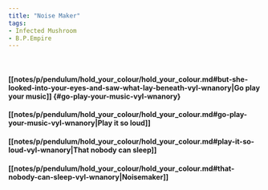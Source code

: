 ```yaml
---
title: "Noise Maker"
tags:
- Infected Mushroom
- B.P.Empire
---
```

&nbsp;
#### [[notes/p/pendulum/hold_your_colour/hold_your_colour.md#but-she-looked-into-your-eyes-and-saw-what-lay-beneath-vyl-wnanory|Go play your music]] {#go-play-your-music-vyl-wnanory}
#### [[notes/p/pendulum/hold_your_colour/hold_your_colour.md#go-play-your-music-vyl-wnanory|Play it so loud]]
#### [[notes/p/pendulum/hold_your_colour/hold_your_colour.md#play-it-so-loud-vyl-wnanory|That nobody can sleep]]
#### [[notes/p/pendulum/hold_your_colour/hold_your_colour.md#that-nobody-can-sleep-vyl-wnanory|Noisemaker]]
